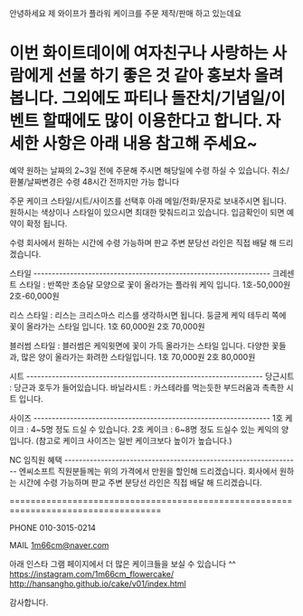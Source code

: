 안녕하세요
제 와이프가 플라워 케이크를 주문 제작/판매 하고 있는데요

이번 화이트데이에 여자친구나 사랑하는 사람에게 선물 하기 좋은 것 같아 홍보차 올려봅니다.
그외에도 파티나 돌잔치/기념일/이벤트 할때에도 많이 이용한다고 합니다.
자세한 사항은 아래 내용 참고해 주세요~
===================================================================================


예약
원하는 날짜의 2~3일 전에 주문해 주시면 해당일에 수령 하실 수 있습니다. 
취소/환불/날짜변경은 수령 48시간 전까지만 가능 합니다

주문
케이크 스타일/시트/사이즈를 선택후 아래 메일/전화/문자로 보내주시면 됩니다. 
원하시는 색상이나 스타일이 있으시면 최대한 맞춰드리고 있습니다. 
입금확인이 되면 예약이 확정 됩니다.

수령
회사에서 원하는 시간에 수령 가능하며 판교 주변 분당선 라인은 직접 배달 해 드리겠습니다.

스타일 -----------------------------------------------------------------
크레센트 스타일 : 반쪽만 초승달 모양으로 꽃이 올라가는 플라워 케익 입니다.
1호-50,000원  2호-60,000원

리스 스타일 : 리스는 크리스마스 리스를 생각하시면 됩니다. 둥글게 케익 테두리 쪽에 꽃이 올라가는 스타일 입니다.
1호 60,000원  2호 70,000원
 
블러썸 스타일 : 블러썸은 케익윗면에 꽃이 가득 올라가는 스타일 입니다. 다양한 꽃들과, 많은 양이 올라가는 화려한 스타일입니다.
1호 70,000원  2호 80,000원

시트 -----------------------------------------------------------------
당근시트 : 당근과 호두가 들어있습니다.
바닐라시트 : 카스테라를 먹는듯한 부드러움과 촉촉한 시트 입니다.

사이즈 -----------------------------------------------------------------
1호 케이크 : 4~5명 정도 드실 수 있습니다.
2호 케이크 : 6~8명 정도 드실수 있는 케익의 양 입니다.
(참고로 케이크 사이즈는 일반 케이크보다 높이가 높습니다.)
 

NC 임직원 혜택 -----------------------------------------------------------------
엔씨소프트 직원분들께는 위의 가격에서 만원을 할인해 드리겠습니다.
회사에서 원하는 시간에 수령 가능하며 판교 주변 분당선 라인은 직접 배달 해 드리겠습니다.


===================================================================================
 
PHONE
010-3015-0214

MAIL
1m66cm@naver.com

아래 인스타 그램 페이지에서 더 많은 케이크들을 보실 수 있습니다 ^^
https://instagram.com/1m66cm_flowercake/
http://hansangho.github.io/cake/v01/index.html

감사합니다.